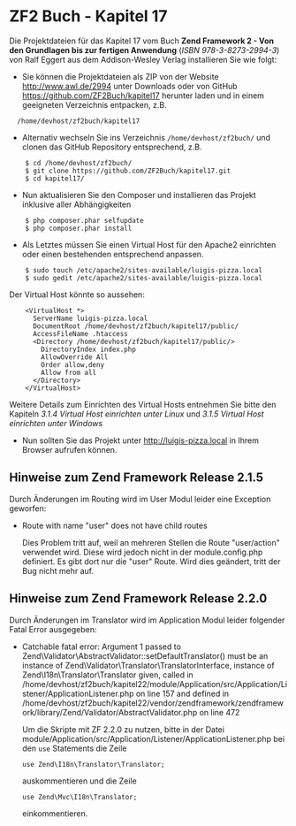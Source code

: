 ZF2 Buch - Kapitel 17
=====================

Die Projektdateien für das Kapitel 17 vom Buch **Zend Framework 2 - Von den 
Grundlagen bis zur fertigen Anwendung** (*ISBN 978-3-8273-2994-3*) von Ralf Eggert 
aus dem Addison-Wesley Verlag installieren Sie wie folgt:

* Sie können die Projektdateien als ZIP von der Website http://www.awl.de/2994 
  unter Downloads oder von GitHub https://github.com/ZF2Buch/kapitel17 herunter
  laden und in einem geeigneten Verzeichnis entpacken, z.B.
```
  /home/devhost/zf2buch/kapitel17
```
  
* Alternativ wechseln Sie ins Verzeichnis `/home/devhost/zf2buch/` und clonen das
  GitHub Repository entsprechend, z.B.
```
    $ cd /home/devhost/zf2buch/
    $ git clone https://github.com/ZF2Buch/kapitel17.git
    $ cd kapitel17/
```
  
* Nun aktualisieren Sie den Composer und installieren das Projekt inklusive
  aller Abhängigkeiten
```
    $ php composer.phar selfupdate
    $ php composer.phar install
```

* Als Letztes müssen Sie einen Virtual Host für den Apache2 einrichten oder einen
  bestehenden entsprechend anpassen.
```
    $ sudo touch /etc/apache2/sites-available/luigis-pizza.local
    $ sudo gedit /etc/apache2/sites-available/luigis-pizza.local
```
  Der Virtual Host könnte so aussehen:
```
    <VirtualHost *>
      ServerName luigis-pizza.local
      DocumentRoot /home/devhost/zf2buch/kapitel17/public/
      AccessFileName .htaccess
      <Directory /home/devhost/zf2buch/kapitel17/public/>
        DirectoryIndex index.php
        AllowOverride All
        Order allow,deny
        Allow from all
      </Directory>
    </VirtualHost>
```
  Weitere Details zum Einrichten des Virtual Hosts entnehmen Sie bitte den 
  Kapiteln *3.1.4 Virtual Host einrichten unter Linux* und *3.1.5 Virtual Host 
  einrichten unter Windows*
  
* Nun sollten Sie das Projekt unter http://luigis-pizza.local in Ihrem Browser 
  aufrufen können.

Hinweise zum Zend Framework Release 2.1.5
-----------------------------------------

Durch Änderungen im Routing wird im User Modul leider eine Exception geworfen:

* Route with name "user" does not have child routes
   
  Dies Problem tritt auf, weil an mehreren Stellen die Route "user/action" 
  verwendet wird. Diese wird jedoch nicht in der module.config.php definiert. Es
  gibt dort nur die "user" Route. Wird dies geändert, tritt der Bug nicht 
  mehr auf.
  
Hinweise zum Zend Framework Release 2.2.0
-----------------------------------------

Durch Änderungen im Translator wird im Application Modul leider folgender Fatal
Error ausgegeben:

* Catchable fatal error: Argument 1 passed to Zend\Validator\AbstractValidator::setDefaultTranslator() 
  must be an instance of Zend\Validator\Translator\TranslatorInterface, 
  instance of Zend\I18n\Translator\Translator given, called in 
  /home/devhost/zf2buch/kapitel22/module/Application/src/Application/Listener/ApplicationListener.php 
  on line 157 and defined in 
  /home/devhost/zf2buch/kapitel22/vendor/zendframework/zendframework/library/Zend/Validator/AbstractValidator.php 
  on line 472
  
  Um die Skripte mit ZF 2.2.0 zu nutzen, bitte in der Datei 
  module/Application/src/Application/Listener/ApplicationListener.php bei den
  `use` Statements die Zeile
  
  ```
  use Zend\I18n\Translator\Translator;
  ```
    
  auskommentieren und die Zeile
  
  ```
  use Zend\Mvc\I18n\Translator;
  ```
    
  einkommentieren.
  
  